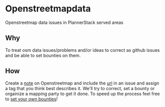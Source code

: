 Openstreetmapdata
=================

Openstreetmap data issues in PlannerStack served areas

## Why

To treat osm data issues/problems and/or ideas to correct as github issues and be able to set bounties on them.

## How

Create a [note](http://wiki.openstreetmap.org/wiki/Notes) on Openstreetmap and include the [url](http://wiki.openstreetmap.org/wiki/API_v0.6#Map_Notes_API) in an issue and assign a tag that you think best describes it. We'll try to correct, set a bounty or orgainize a mapping party to get it done. To speed up the process feel free to [set your own bounties](https://www.bountysource.com/teams/plannerstack)!
